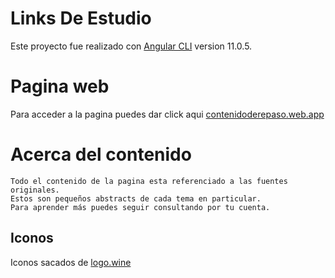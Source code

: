 # Links De Estudio

Este proyecto fue realizado con [Angular CLI](https://github.com/angular/angular-cli) version 11.0.5.

# Pagina web

Para acceder a la pagina puedes dar click aqui [contenidoderepaso.web.app](https://contenidoderepaso.web.app/)

# Acerca del contenido

```
Todo el contenido de la pagina esta referenciado a las fuentes originales. 
Estos son pequeños abstracts de cada tema en particular.
Para aprender más puedes seguir consultando por tu cuenta.
```
## Iconos

Iconos sacados de [logo.wine](https://www.logo.wine/)

